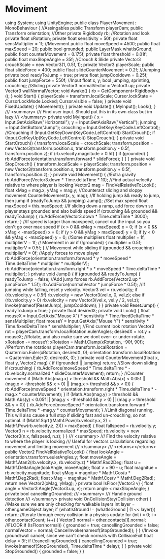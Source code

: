# Moviment
using System; using UnityEngine;  public class PlayerMovement : MonoBehaviour {      //Assingables     public Transform playerCam;     public Transform orientation;          //Other     private Rigidbody rb;      //Rotation and look     private float xRotation;     private float sensitivity = 50f;     private float sensMultiplier = 1f;          //Movement     public float moveSpeed = 4500;     public float maxSpeed = 20;     public bool grounded;     public LayerMask whatIsGround;          public float counterMovement = 0.175f;     private float threshold = 0.01f;     public float maxSlopeAngle = 35f;      //Crouch &amp; Slide     private Vector3 crouchScale = new Vector3(1, 0.5f, 1);     private Vector3 playerScale;     public float slideForce = 400;     public float slideCounterMovement = 0.2f;      //Jumping     private bool readyToJump = true;     private float jumpCooldown = 0.25f;     public float jumpForce = 550f;          //Input     float x, y;     bool jumping, sprinting, crouching;          //Sliding     private Vector3 normalVector = Vector3.up;     private Vector3 wallNormalVector;      void Awake() {         rb = GetComponent&lt;Rigidbody>();     }          void Start() {         playerScale =  transform.localScale;         Cursor.lockState = CursorLockMode.Locked;         Cursor.visible = false;     }           private void FixedUpdate() {         Movement();     }      private void Update() {         MyInput();         Look();     }      /// &lt;summary>     /// Find user input. Should put this in its own class but im lazy     /// &lt;/summary>     private void MyInput() {         x = Input.GetAxisRaw("Horizontal");         y = Input.GetAxisRaw("Vertical");         jumping = Input.GetButton("Jump");         crouching = Input.GetKey(KeyCode.LeftControl);                //Crouching         if (Input.GetKeyDown(KeyCode.LeftControl))             StartCrouch();         if (Input.GetKeyUp(KeyCode.LeftControl))             StopCrouch();     }      private void StartCrouch() {         transform.localScale = crouchScale;         transform.position = new Vector3(transform.position.x, transform.position.y - 0.5f, transform.position.z);         if (rb.velocity.magnitude > 0.5f) {             if (grounded) {                 rb.AddForce(orientation.transform.forward * slideForce);             }         }     }      private void StopCrouch() {         transform.localScale = playerScale;         transform.position = new Vector3(transform.position.x, transform.position.y + 0.5f, transform.position.z);     }      private void Movement() {         //Extra gravity         rb.AddForce(Vector3.down * Time.deltaTime * 10);                  //Find actual velocity relative to where player is looking         Vector2 mag = FindVelRelativeToLook();         float xMag = mag.x, yMag = mag.y;          //Counteract sliding and sloppy movement         CounterMovement(x, y, mag);                  //If holding jump &amp;&amp; ready to jump, then jump         if (readyToJump &amp;&amp; jumping) Jump();          //Set max speed         float maxSpeed = this.maxSpeed;                  //If sliding down a ramp, add force down so player stays grounded and also builds speed         if (crouching &amp;&amp; grounded &amp;&amp; readyToJump) {             rb.AddForce(Vector3.down * Time.deltaTime * 3000);             return;         }                  //If speed is larger than maxspeed, cancel out the input so you don't go over max speed         if (x > 0 &amp;&amp; xMag > maxSpeed) x = 0;         if (x &lt; 0 &amp;&amp; xMag &lt; -maxSpeed) x = 0;         if (y > 0 &amp;&amp; yMag > maxSpeed) y = 0;         if (y &lt; 0 &amp;&amp; yMag &lt; -maxSpeed) y = 0;          //Some multipliers         float multiplier = 1f, multiplierV = 1f;                  // Movement in air         if (!grounded) {             multiplier = 0.5f;             multiplierV = 0.5f;         }                  // Movement while sliding         if (grounded &amp;&amp; crouching) multiplierV = 0f;          //Apply forces to move player         rb.AddForce(orientation.transform.forward * y * moveSpeed * Time.deltaTime * multiplier * multiplierV);         rb.AddForce(orientation.transform.right * x * moveSpeed * Time.deltaTime * multiplier);     }      private void Jump() {         if (grounded &amp;&amp; readyToJump) {             readyToJump = false;              //Add jump forces             rb.AddForce(Vector2.up * jumpForce * 1.5f);             rb.AddForce(normalVector * jumpForce * 0.5f);                          //If jumping while falling, reset y velocity.             Vector3 vel = rb.velocity;             if (rb.velocity.y &lt; 0.5f)                 rb.velocity = new Vector3(vel.x, 0, vel.z);             else if (rb.velocity.y > 0)                  rb.velocity = new Vector3(vel.x, vel.y / 2, vel.z);                          Invoke(nameof(ResetJump), jumpCooldown);         }     }          private void ResetJump() {         readyToJump = true;     }          private float desiredX;     private void Look() {         float mouseX = Input.GetAxis("Mouse X") * sensitivity * Time.fixedDeltaTime * sensMultiplier;         float mouseY = Input.GetAxis("Mouse Y") * sensitivity * Time.fixedDeltaTime * sensMultiplier;          //Find current look rotation         Vector3 rot = playerCam.transform.localRotation.eulerAngles;         desiredX = rot.y + mouseX;                  //Rotate, and also make sure we dont over- or under-rotate.         xRotation -= mouseY;         xRotation = Mathf.Clamp(xRotation, -90f, 90f);          //Perform the rotations         playerCam.transform.localRotation = Quaternion.Euler(xRotation, desiredX, 0);         orientation.transform.localRotation = Quaternion.Euler(0, desiredX, 0);     }      private void CounterMovement(float x, float y, Vector2 mag) {         if (!grounded || jumping) return;          //Slow down sliding         if (crouching) {             rb.AddForce(moveSpeed * Time.deltaTime * -rb.velocity.normalized * slideCounterMovement);             return;         }          //Counter movement         if (Math.Abs(mag.x) > threshold &amp;&amp; Math.Abs(x) &lt; 0.05f || (mag.x &lt; -threshold &amp;&amp; x > 0) || (mag.x > threshold &amp;&amp; x &lt; 0)) {             rb.AddForce(moveSpeed * orientation.transform.right * Time.deltaTime * -mag.x * counterMovement);         }         if (Math.Abs(mag.y) > threshold &amp;&amp; Math.Abs(y) &lt; 0.05f || (mag.y &lt; -threshold &amp;&amp; y > 0) || (mag.y > threshold &amp;&amp; y &lt; 0)) {             rb.AddForce(moveSpeed * orientation.transform.forward * Time.deltaTime * -mag.y * counterMovement);         }                  //Limit diagonal running. This will also cause a full stop if sliding fast and un-crouching, so not optimal.         if (Mathf.Sqrt((Mathf.Pow(rb.velocity.x, 2) + Mathf.Pow(rb.velocity.z, 2))) > maxSpeed) {             float fallspeed = rb.velocity.y;             Vector3 n = rb.velocity.normalized * maxSpeed;             rb.velocity = new Vector3(n.x, fallspeed, n.z);         }     }      /// &lt;summary>     /// Find the velocity relative to where the player is looking     /// Useful for vectors calculations regarding movement and limiting movement     /// &lt;/summary>     /// &lt;returns>&lt;/returns>     public Vector2 FindVelRelativeToLook() {         float lookAngle = orientation.transform.eulerAngles.y;         float moveAngle = Mathf.Atan2(rb.velocity.x, rb.velocity.z) * Mathf.Rad2Deg;          float u = Mathf.DeltaAngle(lookAngle, moveAngle);         float v = 90 - u;          float magnitue = rb.velocity.magnitude;         float yMag = magnitue * Mathf.Cos(u * Mathf.Deg2Rad);         float xMag = magnitue * Mathf.Cos(v * Mathf.Deg2Rad);                  return new Vector2(xMag, yMag);     }      private bool IsFloor(Vector3 v) {         float angle = Vector3.Angle(Vector3.up, v);         return angle &lt; maxSlopeAngle;     }      private bool cancellingGrounded;          /// &lt;summary>     /// Handle ground detection     /// &lt;/summary>     private void OnCollisionStay(Collision other) {         //Make sure we are only checking for walkable layers         int layer = other.gameObject.layer;         if (whatIsGround != (whatIsGround | (1 &lt;&lt; layer))) return;          //Iterate through every collision in a physics update         for (int i = 0; i &lt; other.contactCount; i++) {             Vector3 normal = other.contacts[i].normal;             //FLOOR             if (IsFloor(normal)) {                 grounded = true;                 cancellingGrounded = false;                 normalVector = normal;                 CancelInvoke(nameof(StopGrounded));             }         }          //Invoke ground/wall cancel, since we can't check normals with CollisionExit         float delay = 3f;         if (!cancellingGrounded) {             cancellingGrounded = true;             Invoke(nameof(StopGrounded), Time.deltaTime * delay);         }     }      private void StopGrounded() {         grounded = false;     }      }
